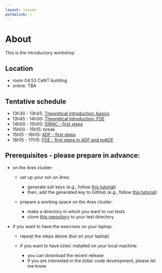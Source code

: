 ```yaml
---
layout: lesson
permalink: /
---
```


# About

This is the introductory workshop

## Location

* room 04.53 CeNT building
* online: TBA

## Tentative schedule

* 13h30 - 13h45: [Theoretical introduction: basics](01-introduction)
* 13h45 - 14h00: [Theoretical introduction: FDE](02-fde)
* 14h00 - 15h00: [DIRAC - first steps](03-DIRAC-first-steps)
* 15h00 - 15h15: break
* 15h15 - 16h15: [ADF - first steps](05-ADF-first-steps)
* 16h15 - 17h15: [FDE - first steps in ADF and pyADF](06-FDE-calculations)

## Prerequisites - please prepare in advance:

* on the Ares cluster:

  * set up your ssh on Ares:
    * generate ssh keys (e.g., follow [this tutorial](https://docs.github.com/en/authentication/connecting-to-github-with-ssh/generating-a-new-ssh-key-and-adding-it-to-the-ssh-agent#generating-a-new-ssh-key))
    * then, add the generated key to GitHub (e.g., follow [this tutorial](https://docs.github.com/en/authentication/connecting-to-github-with-ssh/adding-a-new-ssh-key-to-your-github-account))

  * prepare a working space on the Ares cluster:
    * make a directory in which you want to run tests
    * clone [this repository](https://github.com/qchemlab-embedding/workshops) to your test directory


* if you want to have the exercises on your laptop:

  * repeat the steps above (but on your laptop)

  * if you want to have `DIRAC` installed on your local machine:
    * you can download the recent release
    * if you are interested in the `DIRAC` code development, please let me know


